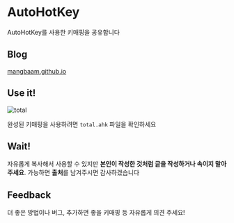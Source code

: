# AutoHotKey
AutoHotKey를 사용한 키매핑을 공유합니다

## Blog

[mangbaam.github.io](https://mangbaam.github.io/tip/2022/07/11/tip-auto-hot-key.html)

## Use it!

![total](https://user-images.githubusercontent.com/44221447/178153504-a99cdf6b-47f8-4cf6-b908-4abc444efd8f.png)

완성된 키매핑을 사용하려면 `total.ahk` 파일을 확인하세요

## Wait!

자유롭게 복사해서 사용할 수 있지만 **본인이 작성한 것처럼 글을 작성하거나 속이지 말아주세요**. 가능하면 **출처**를 남겨주시면 감사하겠습니다

## Feedback

더 좋은 방법이나 버그, 추가하면 좋을 키매핑 등 자유롭게 의견 주세요!
